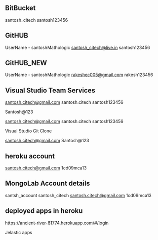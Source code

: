 BitBucket
--------------------------------------------
santosh_citech
santosh123456


GitHUB
-------------------------------
UserName  - santoshMathologic
santosh_citech@live.in
santosh123456

GitHUB_NEW
---------------------------------------
UserName  - santoshMathologic
rakeshec005@gmail.com
rakesh123456


Visual Studio Team Services
-------------------------------------
santosh.citech@gmail.com
santosh.citech
santosh123456

Santosh@123



santosh.citech@gmail.com
santosh.citech
santosh123456


Visual Studio Git Clone

santosh.citech@gmail.com
Santosh@123


heroku account
------------------
santosh.citech@gmail.com
1cd09mca13


MongoLab Account details
--------------------------------
santsh_account
santosh_citech
santosh.citech@gmail.com
1cd09mca13

deployed apps in heroku
------------------------------
https://ancient-river-81774.herokuapp.com/#/login

Jelastic apps